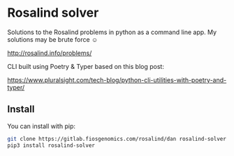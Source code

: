 # Rosalind solver

Solutions to the Rosalind problems in python as a command line app. My solutions may be brute force :relaxed:

<http://rosalind.info/problems/>


CLI built using Poetry & Typer based on this blog post:

<https://www.pluralsight.com/tech-blog/python-cli-utilities-with-poetry-and-typer/>

## Install

You can install with pip:

```bash
git clone https://gitlab.fiosgenomics.com/rosalind/dan rosalind-solver
pip3 install rosalind-solver
```

